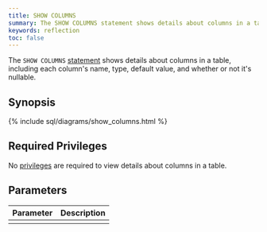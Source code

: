 ```yaml
---
title: SHOW COLUMNS
summary: The SHOW COLUMNS statement shows details about columns in a table, including each column's name, type, default value, and whether or not it's nullable.
keywords: reflection
toc: false
---
```


The `SHOW COLUMNS` [statement](sql-statements.html) shows details about columns in a table, including each column's name, type, default value, and whether or not it's nullable.

<div id="toc"></div>

## Synopsis

{% include sql/diagrams/show_columns.html %}

## Required Privileges

No [privileges](privileges.html) are required to view details about columns in a table. 

## Parameters

| Parameter | Description |
|-----------|-------------|
|  |  |
